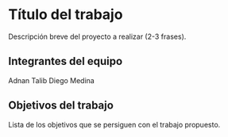# Título del trabajo

Descripción breve del proyecto a realizar (2-3 frases).

## Integrantes del equipo

Adnan Talib
Diego Medina

## Objetivos del trabajo

Lista de los objetivos que se persiguen con el trabajo propuesto.

